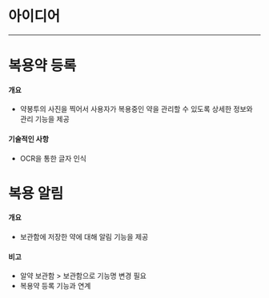 # 아이디어

---

# 복용약 등록
#### 개요
- 약봉투의 사진을 찍어서 사용자가 복용중인 약을 관리할 수 있도록 상세한 정보와 관리 기능을 제공

#### 기술적인 사항
- OCR을 통한 글자 인식

# 복용 알림
#### 개요
- 보관함에 저장한 약에 대해 알림 기능을 제공

#### 비고
- 알약 보관함 > 보관함으로 기능명 변경 필요
- 복용약 등록 기능과 연계
